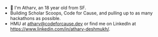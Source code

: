 - 👋 I'm Atharv, an 18 year old from SF.
- Building Scholar Scoops, Code for Cause, and pulling up to as many hackathons as possible.
- HMU at atharv@codeforcause.dev or find me on LinkedIn at https://www.linkedin.com/in/atharv-deshmukh/.

<!---
ADthekid/ADthekid is a ✨ special ✨ repository because its `README.md` (this file) appears on your GitHub profile.
You can click the Preview link to take a look at your changes.
--->
